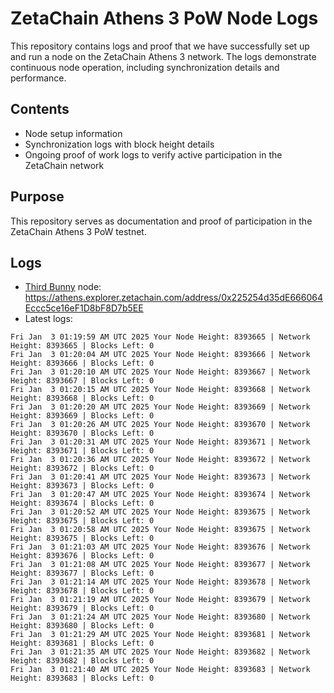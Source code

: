# ZetaChain Athens 3 PoW Node Logs
This repository contains logs and proof that we have successfully set up and run a node on the ZetaChain Athens 3 network. The logs demonstrate continuous node operation, including synchronization details and performance.

## Contents
- Node setup information
- Synchronization logs with block height details
- Ongoing proof of work logs to verify active participation in the ZetaChain network

## Purpose
This repository serves as documentation and proof of participation in the ZetaChain Athens 3 PoW testnet.

## Logs

- [Third Bunny](https://thirdbunny.xyz/) node: https://athens.explorer.zetachain.com/address/0x225254d35dE666064Eccc5ce16eF1D8bF8D7b5EE
- Latest logs:
```
Fri Jan  3 01:19:59 AM UTC 2025 Your Node Height: 8393665 | Network Height: 8393665 | Blocks Left: 0
Fri Jan  3 01:20:04 AM UTC 2025 Your Node Height: 8393666 | Network Height: 8393666 | Blocks Left: 0
Fri Jan  3 01:20:10 AM UTC 2025 Your Node Height: 8393667 | Network Height: 8393667 | Blocks Left: 0
Fri Jan  3 01:20:15 AM UTC 2025 Your Node Height: 8393668 | Network Height: 8393668 | Blocks Left: 0
Fri Jan  3 01:20:20 AM UTC 2025 Your Node Height: 8393669 | Network Height: 8393669 | Blocks Left: 0
Fri Jan  3 01:20:26 AM UTC 2025 Your Node Height: 8393670 | Network Height: 8393670 | Blocks Left: 0
Fri Jan  3 01:20:31 AM UTC 2025 Your Node Height: 8393671 | Network Height: 8393671 | Blocks Left: 0
Fri Jan  3 01:20:36 AM UTC 2025 Your Node Height: 8393672 | Network Height: 8393672 | Blocks Left: 0
Fri Jan  3 01:20:41 AM UTC 2025 Your Node Height: 8393673 | Network Height: 8393673 | Blocks Left: 0
Fri Jan  3 01:20:47 AM UTC 2025 Your Node Height: 8393674 | Network Height: 8393674 | Blocks Left: 0
Fri Jan  3 01:20:52 AM UTC 2025 Your Node Height: 8393675 | Network Height: 8393675 | Blocks Left: 0
Fri Jan  3 01:20:58 AM UTC 2025 Your Node Height: 8393675 | Network Height: 8393675 | Blocks Left: 0
Fri Jan  3 01:21:03 AM UTC 2025 Your Node Height: 8393676 | Network Height: 8393676 | Blocks Left: 0
Fri Jan  3 01:21:08 AM UTC 2025 Your Node Height: 8393677 | Network Height: 8393677 | Blocks Left: 0
Fri Jan  3 01:21:14 AM UTC 2025 Your Node Height: 8393678 | Network Height: 8393678 | Blocks Left: 0
Fri Jan  3 01:21:19 AM UTC 2025 Your Node Height: 8393679 | Network Height: 8393679 | Blocks Left: 0
Fri Jan  3 01:21:24 AM UTC 2025 Your Node Height: 8393680 | Network Height: 8393680 | Blocks Left: 0
Fri Jan  3 01:21:29 AM UTC 2025 Your Node Height: 8393681 | Network Height: 8393681 | Blocks Left: 0
Fri Jan  3 01:21:35 AM UTC 2025 Your Node Height: 8393682 | Network Height: 8393682 | Blocks Left: 0
Fri Jan  3 01:21:40 AM UTC 2025 Your Node Height: 8393683 | Network Height: 8393683 | Blocks Left: 0
```
